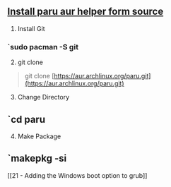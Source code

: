 ## <u>Install paru aur helper form source</u>

1. Install Git

### `sudo pacman -S git

2. git clone 

> git clone [https://aur.archlinux.org/paru.git](https://aur.archlinux.org/paru.git)

3. Change Directory

## `cd paru

4. Make Package

## `makepkg -si

[[21 - Adding the Windows boot option to grub]]

